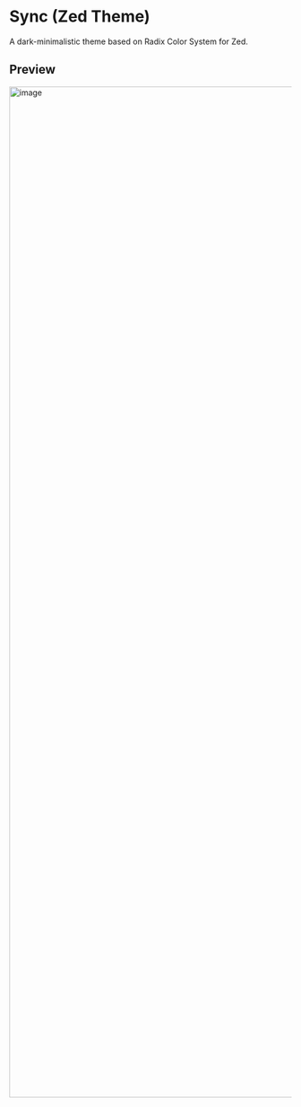# Sync (Zed Theme)
A dark-minimalistic theme based on Radix Color System for Zed.

## Preview
<img width="1800" alt="image" src="https://github.com/rollsmorr1/sync-zed-theme/assets/55561695/93673879-57e3-4cd4-b253-49f01b37cada">
